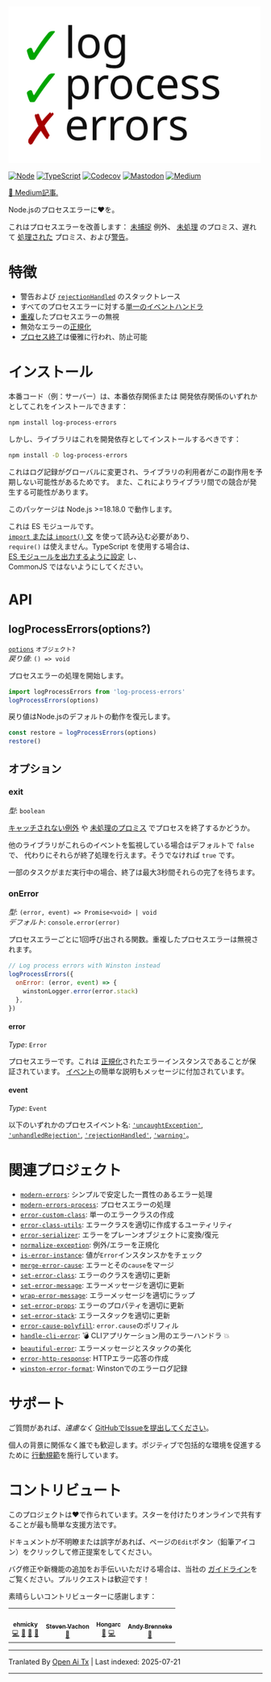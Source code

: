 ﻿<picture>
  <source media="(prefers-color-scheme: dark)" srcset="https://raw.githubusercontent.com/ehmicky/design/main/log-process-errors/log-process-errors_dark.svg"/>
  <img alt="log-process-errors ロゴ" src="https://raw.githubusercontent.com/ehmicky/design/main/log-process-errors/log-process-errors.svg" width="500"/>
</picture>

[![Node](https://img.shields.io/badge/-Node.js-808080?logo=node.js&colorA=404040&logoColor=66cc33)](https://www.npmjs.com/package/log-process-errors)
[![TypeScript](https://img.shields.io/badge/-Typed-808080?logo=typescript&colorA=404040&logoColor=0096ff)](/src/main.d.ts)
[![Codecov](https://img.shields.io/badge/-Tested%20100%25-808080?logo=codecov&colorA=404040)](https://codecov.io/gh/ehmicky/log-process-errors)
[![Mastodon](https://img.shields.io/badge/-Mastodon-808080.svg?logo=mastodon&colorA=404040&logoColor=9590F9)](https://fosstodon.org/@ehmicky)
[![Medium](https://img.shields.io/badge/-Medium-808080.svg?logo=medium&colorA=404040)](https://medium.com/@ehmicky)

[📰 Medium記事.](https://medium.com/@ehmicky/node-js-process-errors-are-broken-193980f0a77b)

Node.jsのプロセスエラーに❤️を。

これはプロセスエラーを改善します：
[未捕捉](https://nodejs.org/api/process.html#process_event_uncaughtexception)
例外、
[未処理](https://nodejs.org/api/process.html#process_event_unhandledrejection)
のプロミス、遅れて
[処理された](https://nodejs.org/api/process.html#process_event_rejectionhandled)
プロミス、および[警告](https://nodejs.org/api/process.html#process_event_warning)。

# 特徴

- 警告および
  [`rejectionHandled`](https://nodejs.org/api/process.html#process_event_rejectionhandled)
  のスタックトレース
- すべてのプロセスエラーに対する[単一のイベントハンドラ](#onerror)
- [重複](#onerror)したプロセスエラーの無視
- 無効なエラーの[正規化](#error)
- [プロセス終了](#exit)は優雅に行われ、防止可能

# インストール

本番コード（例：サーバー）は、本番依存関係または
開発依存関係のいずれかとしてこれをインストールできます：
```bash
npm install log-process-errors
```
しかし、ライブラリはこれを開発依存としてインストールするべきです：


```bash
npm install -D log-process-errors
```


これはログ記録がグローバルに変更され、ライブラリの利用者がこの副作用を予期しない可能性があるためです。 また、これによりライブラリ間での競合が発生する可能性があります。

このパッケージは Node.js >=18.18.0 で動作します。

これは ES モジュールです。  
[ `import` または `import()` 文](https://gist.github.com/sindresorhus/a39789f98801d908bbc7ff3ecc99d99c) を使って読み込む必要があり、  
`require()` は使えません。TypeScript を使用する場合は、  
[ES モジュールを出力するように設定](https://www.typescriptlang.org/docs/handbook/esm-node.html) し、  
CommonJS ではないようにしてください。

# API

## logProcessErrors(options?)

[`options`](#options) `オブジェクト?`\
_戻り値_: `() => void`

プロセスエラーの処理を開始します。



```js
import logProcessErrors from 'log-process-errors'
logProcessErrors(options)
```


戻り値はNode.jsのデフォルトの動作を復元します。


```js
const restore = logProcessErrors(options)
restore()
```
## オプション

### exit

_型_: `boolean`

[キャッチされない例外](https://nodejs.org/api/process.html#process_event_uncaughtexception)
や
[未処理のプロミス](https://nodejs.org/api/process.html#process_event_unhandledrejection)
でプロセスを終了するかどうか。

他のライブラリがこれらのイベントを監視している場合はデフォルトで `false` で、
代わりにそれらが終了処理を行えます。そうでなければ `true` です。

一部のタスクがまだ実行中の場合、終了は最大3秒間それらの完了を待ちます。

### onError

_型_: `(error, event) => Promise<void> | void`\
_デフォルト_: `console.error(error)`

プロセスエラーごとに1回呼び出される関数。重複したプロセスエラーは無視されます。



```js
// Log process errors with Winston instead
logProcessErrors({
  onError: (error, event) => {
    winstonLogger.error(error.stack)
  },
})
```
#### error

_Type_: `Error`

プロセスエラーです。これは
[正規化](https://github.com/ehmicky/normalize-exception)されたエラーインスタンスであることが保証されています。
[イベント](#event)の簡単な説明もメッセージに付加されています。

#### event

_Type_: `Event`

以下のいずれかのプロセスイベント名:
[`'uncaughtException'`](https://nodejs.org/api/process.html#process_event_uncaughtexception),
[`'unhandledRejection'`](https://nodejs.org/api/process.html#process_event_unhandledrejection),
[`'rejectionHandled'`](https://nodejs.org/api/process.html#process_event_rejectionhandled),
[`'warning'`](https://nodejs.org/api/process.html#process_event_warning)。

# 関連プロジェクト

- [`modern-errors`](https://github.com/ehmicky/modern-errors): シンプルで安定した一貫性のあるエラー処理
- [`modern-errors-process`](https://github.com/ehmicky/modern-errors-process):
  プロセスエラーの処理
- [`error-custom-class`](https://github.com/ehmicky/error-custom-class): 単一のエラークラスの作成
- [`error-class-utils`](https://github.com/ehmicky/error-class-utils): エラークラスを適切に作成するユーティリティ
- [`error-serializer`](https://github.com/ehmicky/error-serializer): エラーをプレーンオブジェクトに変換/復元
- [`normalize-exception`](https://github.com/ehmicky/normalize-exception):
  例外/エラーを正規化
- [`is-error-instance`](https://github.com/ehmicky/is-error-instance): 値が`Error`インスタンスかをチェック
- [`merge-error-cause`](https://github.com/ehmicky/merge-error-cause): エラーとその`cause`をマージ
- [`set-error-class`](https://github.com/ehmicky/set-error-class): エラーのクラスを適切に更新
- [`set-error-message`](https://github.com/ehmicky/set-error-message): エラーメッセージを適切に更新
- [`wrap-error-message`](https://github.com/ehmicky/wrap-error-message):
  エラーメッセージを適切にラップ
- [`set-error-props`](https://github.com/ehmicky/set-error-props): エラーのプロパティを適切に更新
- [`set-error-stack`](https://github.com/ehmicky/set-error-stack): エラースタックを適切に更新
- [`error-cause-polyfill`](https://github.com/ehmicky/error-cause-polyfill):
  `error.cause`のポリフィル
- [`handle-cli-error`](https://github.com/ehmicky/handle-cli-error): 💣 CLIアプリケーション用のエラーハンドラ 💥
- [`beautiful-error`](https://github.com/ehmicky/beautiful-error): エラーメッセージとスタックの美化
- [`error-http-response`](https://github.com/ehmicky/error-http-response):
  HTTPエラー応答の作成
- [`winston-error-format`](https://github.com/ehmicky/winston-error-format): Winstonでのエラーログ記録

# サポート

ご質問があれば、_遠慮なく_ [GitHubでIssueを提出してください](../../issues)。

個人の背景に関係なく誰でも歓迎します。ポジティブで包括的な環境を促進するために
[行動規範](https://raw.githubusercontent.com/ehmicky/log-process-errors/main/CODE_OF_CONDUCT.md)を施行しています。

# コントリビュート

このプロジェクトは❤️で作られています。スターを付けたりオンラインで共有することが最も簡単な支援方法です。

ドキュメントが不明瞭または誤字があれば、ページの`Edit`ボタン（鉛筆アイコン）をクリックして修正提案をしてください。

バグ修正や新機能の追加をお手伝いいただける場合は、当社の
[ガイドライン](https://raw.githubusercontent.com/ehmicky/log-process-errors/main/CONTRIBUTING.md)をご覧ください。プルリクエストは歓迎です！

素晴らしいコントリビューターに感謝します：

<!-- ALL-CONTRIBUTORS-LIST:START -->
<!-- prettier-ignore-start -->
<!-- markdownlint-disable -->
<table>
  <tr>
    <td align="center"><a href="https://fosstodon.org/@ehmicky"><img src="https://avatars2.githubusercontent.com/u/8136211?v=4" width="100px;" alt=""/><br /><sub><b>ehmicky</b></sub></a><br /><a href="https://github.com/ehmicky/log-process-errors/commits?author=ehmicky" title="Code">💻</a> <a href="#design-ehmicky" title="Design">🎨</a> <a href="#ideas-ehmicky" title="Ideas, Planning, & Feedback">🤔</a> <a href="https://github.com/ehmicky/log-process-errors/commits?author=ehmicky" title="Documentation">📖</a></td>
    <td align="center"><a href="https://svachon.com"><img src="https://avatars0.githubusercontent.com/u/170197?v=4" width="100px;" alt=""/><br /><sub><b>Steven Vachon</b></sub></a><br /><a href="#question-stevenvachon" title="Answering Questions">💬</a></td>
    <td align="center"><a href="https://github.com/Hongarc"><img src="https://avatars1.githubusercontent.com/u/19208123?v=4" width="100px;" alt=""/><br /><sub><b>Hongarc</b></sub></a><br /><a href="https://github.com/ehmicky/log-process-errors/commits?author=Hongarc" title="Documentation">📖</a> <a href="https://github.com/ehmicky/log-process-errors/commits?author=Hongarc" title="Code">💻</a></td>
    <td align="center"><a href="https://github.com/abrenneke"><img src="https://avatars0.githubusercontent.com/u/342540?v=4" width="100px;" alt=""/><br /><sub><b>Andy Brenneke</b></sub></a><br /><a href="https://github.com/ehmicky/log-process-errors/issues?q=author%3Aabrenneke" title="Bug reports">🐛</a></td>
  </tr>
</table>

<!-- markdownlint-enable -->
<!-- prettier-ignore-end -->

<!-- ALL-CONTRIBUTORS-LIST:END -->




















---


Tranlated By [Open Ai Tx](https://github.com/OpenAiTx/OpenAiTx) | Last indexed: 2025-07-21


---